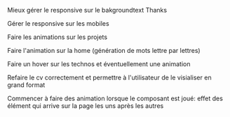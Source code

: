Mieux gérer le responsive sur le bakgroundtext Thanks

Gérer le responsive sur les mobiles

Faire les animations sur les projets

Faire l'animation sur la home (génération de mots lettre par lettres)

Faire un hover sur les technos et éventuellement une animation

Refaire le cv correctement et permettre à l'utilisateur de le visialiser en grand format

Commencer à faire des animation lorsque le composant est joué:
    effet des élément qui arrive sur la page les uns après les autres

